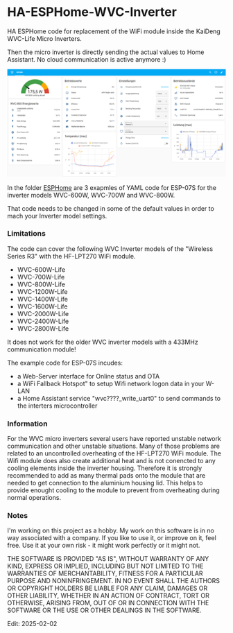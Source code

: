 # HA-ESPHome-WVC-Inverter
HA ESPHome code for replacement of the WiFi module inside the KaiDeng WVC-Life Micro Inverters.

Then the micro inverter is directly sending the actual values to Home Assistant. No cloud communication is active anymore :)

<img src="https://github.com/GernotAlthammer/HA-ESPHome-WVC-Inverter/blob/main/Pictures/WVC800_HA-Page.png">

In the folder <a href="https://github.com/GernotAlthammer/HA-ESPHome-WVC-Inverter/tree/main/ESPHome" rel="nofollow">ESPHome</a> are 3 exapmles of YAML code for ESP-07S for the inverter models WVC-600W, WVC-700W and WVC-800W.

That code needs to be changed in some of the default values in order to mach your Inverter model settings.

<h3 tabindex="-1" class="heading-element" dir="auto">Limitations</h3>
The code can cover the following WVC Inverter models of the "Wireless Series R3" with the HF-LPT270 WiFi module.

- WVC-600W-Life
- WVC-700W-Life
- WVC-800W-Life
- WVC-1200W-Life
- WVC-1400W-Life
- WVC-1600W-Life
- WVC-2000W-Life
- WVC-2400W-Life
- WVC-2800W-Life

It does not work for the older WVC inverter models with a 433MHz communication module!

The example code for ESP-07S incudes:

- a Web-Server interface for Online status and OTA
- a WiFi Fallback Hotspot" to setup Wifi network logon data in your W-LAN
- a Home Assistant service "wvc????_write_uart0" to send commands to the interters microcontroller

<h3 tabindex="-1" class="heading-element" dir="auto">Information</h3>
For the WVC micro inverters several users have reported unstable network communication and other unstable situations. Many of those problems are related to an uncontrolled overheating of the HF-LPT270 WiFi module.
The Wifi module does also create additional heat and is not conencted to any cooling elements inside the inverter housing.
Therefore it is strongly recommended to add as many thermal pads onto the module that are needed to get connection to the aluminium housing lid.
This helps to provide enought cooling to the module to prevent from overheating during normal operations.


<h3 tabindex="-1" class="heading-element" dir="auto">Notes</h3>
I'm working on this project as a hobby. My work on this software is in no way associated with a company. If you like to use it, or improve on it, feel free. Use it at your own risk - it might work perfectly or it might not.


THE SOFTWARE IS PROVIDED "AS IS", WITHOUT WARRANTY OF ANY KIND, EXPRESS OR IMPLIED, INCLUDING BUT NOT LIMITED TO THE WARRANTIES OF MERCHANTABILITY, FITNESS FOR A PARTICULAR PURPOSE AND NONINFRINGEMENT. IN NO EVENT SHALL THE AUTHORS OR COPYRIGHT HOLDERS BE LIABLE FOR ANY CLAIM, DAMAGES OR OTHER LIABILITY, WHETHER IN AN ACTION OF CONTRACT, TORT OR OTHERWISE, ARISING FROM, OUT OF OR IN CONNECTION WITH THE SOFTWARE OR THE USE OR OTHER DEALINGS IN THE SOFTWARE.


Edit: 2025-02-02
